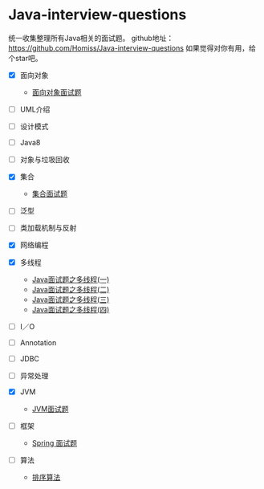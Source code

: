 # Java-interview-questions

统一收集整理所有Java相关的面试题。
github地址：https://github.com/Homiss/Java-interview-questions
如果觉得对你有用，给个star吧。
<!-- more -->

- [x] 面向对象
    - [面向对象面试题][1] 
- [ ] UML介绍	
- [ ] 设计模式
- [ ] Java8
- [ ] 对象与垃圾回收
- [x] 集合
    - [集合面试题][2]
- [ ] 泛型
- [ ] 类加载机制与反射
- [x] 网络编程
- [x] 多线程
    - [Java面试题之多线程(一)][3]
    - [Java面试题之多线程(二)][4]
    - [Java面试题之多线程(三)][5]
    - [Java面试题之多线程(四)][6]
- [ ] I／O
- [ ] Annotation
- [ ] JDBC
- [ ] 异常处理
- [x] JVM
    - [JVM面试题][7] 
- [ ] 框架
    - [Spring 面试题][8]
- [ ] 算法 
    - [排序算法][9] 


  [1]: https://github.com/Homiss/Java-interview-questions/blob/master/%E9%9D%A2%E5%90%91%E5%AF%B9%E8%B1%A1/%E9%9D%A2%E5%90%91%E5%AF%B9%E8%B1%A1.md
  [2]: https://github.com/Homiss/Java-interview-questions/blob/master/%E9%9B%86%E5%90%88/%E9%9B%86%E5%90%88%E7%9B%B8%E5%85%B3.md
  [3]: https://github.com/Homiss/Java-interview-questions/blob/master/%E5%A4%9A%E7%BA%BF%E7%A8%8B/Java%E9%9D%A2%E8%AF%95%E9%A2%98%E4%B9%8B%E5%A4%9A%E7%BA%BF%E7%A8%8B%28%E4%B8%80%29.md
  [4]: https://github.com/Homiss/Java-interview-questions/blob/master/%E5%A4%9A%E7%BA%BF%E7%A8%8B/Java%E9%9D%A2%E8%AF%95%E9%A2%98%E4%B9%8B%E5%A4%9A%E7%BA%BF%E7%A8%8B%28%E4%BA%8C%29.md
  [5]: https://github.com/Homiss/Java-interview-questions/blob/master/%E5%A4%9A%E7%BA%BF%E7%A8%8B/Java%E9%9D%A2%E8%AF%95%E9%A2%98%E4%B9%8B%E5%A4%9A%E7%BA%BF%E7%A8%8B%28%E4%B8%89%29.md
  [6]: https://github.com/Homiss/Java-interview-questions/blob/master/JVM/JVM%E9%9D%A2%E8%AF%95%E9%A2%98.md
  [7]: https://github.com/Homiss/Java-interview-questions/blob/master/%E7%AE%97%E6%B3%95/%E6%8E%92%E5%BA%8F%E7%AE%97%E6%B3%95.md
  [8]: https://github.com/Homiss/Java-interview-questions/blob/master/%E6%A1%86%E6%9E%B6/Spring%20%E9%9D%A2%E8%AF%95%E9%A2%98.md
  [9]: https://github.com/Homiss/Java-interview-questions/blob/master/%E7%AE%97%E6%B3%95/%E6%8E%92%E5%BA%8F%E7%AE%97%E6%B3%95.md  






